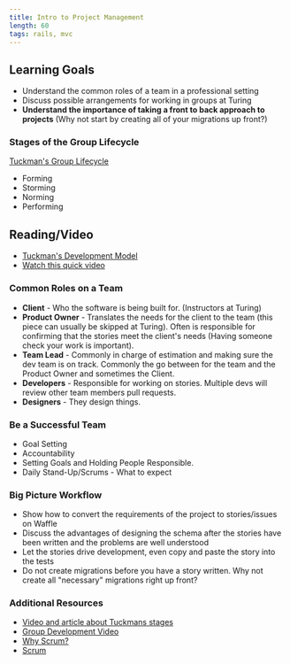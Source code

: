 ```yaml
---
title: Intro to Project Management
length: 60
tags: rails, mvc
---
```


## Learning Goals

* Understand the common roles of a team in a professional setting
* Discuss possible arrangements for working in groups at Turing
* __Understand the importance of taking a front to back approach to projects__ (Why not start by creating all of your migrations up front?)


### Stages of the Group Lifecycle
[Tuckman's Group Lifecycle](https://en.wikipedia.org/wiki/Tuckman%27s_stages_of_group_development)
* Forming
* Storming
* Norming
* Performing


## Reading/Video

* [Tuckman's Development Model](http://salvos.org.au/scribe/sites/2020/files/Resources/Transitions/HANDOUT_-_Tuckmans_Team_Development_Model.pdf)
* [Watch this quick video](https://www.youtube.com/watch?v=OhSI6oBQmQA&list=PLbu6naAjG_K93h0wjyn1b1EHQl1Q2pH_y)


### Common Roles on a Team

* **Client** - Who the software is being built for. (Instructors at Turing)
* **Product Owner** - Translates the needs for the client to the team (this piece can usually be skipped at Turing). Often is responsible for confirming that the stories meet the client's needs (Having someone check your work is important).
* **Team Lead** - Commonly in charge of estimation and making sure the dev team is on track. Commonly the go between for the team and the Product Owner and sometimes the Client.
* **Developers** - Responsible for working on stories. Multiple devs will review other team members pull requests.
* **Designers** - They design things.


### Be a Successful Team

* Goal Setting
* Accountability
* Setting Goals and Holding People Responsible.
* Daily Stand-Up/Scrums - What to expect


### Big Picture Workflow

- Show how to convert the requirements of the project to stories/issues on Waffle
- Discuss the advantages of designing the schema after the stories have been written and the problems are well understood
- Let the stories drive development, even copy and paste the story into the tests
- Do not create migrations before you have a story written. Why not create all "necessary" migrations right up front?


### Additional Resources

* [Video and article about Tuckmans stages](https://www.mindtools.com/pages/article/newLDR_86.htm)
* [Group Development Video](https://www.youtube.com/watch?v=KRFWPCYsgfA)
* [Why Scrum?](https://www.scrumalliance.org/why-scrum)
* [Scrum](http://scrummethodology.com/)
